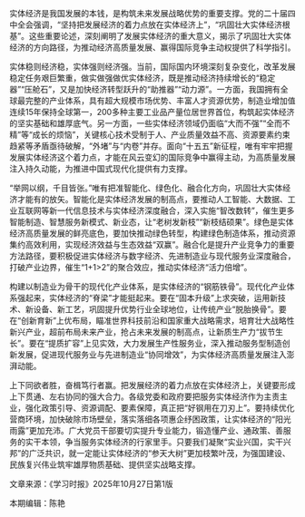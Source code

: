 实体经济是我国发展的本钱，是构筑未来发展战略优势的重要支撑。党的二十届四中全会强调，“坚持把发展经济的着力点放在实体经济上”，“巩固壮大实体经济根基”。这些重要论述，深刻阐明了发展实体经济的重大意义，揭示了巩固壮大实体经济的方向路径，为推动经济高质量发展、赢得国际竞争主动权提供了科学指引。

实体稳则经济稳，实体强则经济强。当前，国际国内环境深刻复杂变化，改革发展稳定任务艰巨繁重，做实做强做优实体经济，既是推动经济持续增长的“稳定器”“压舱石”，又是加快经济转型跃升的“助推器”“动力源”。一方面，我国拥有全球最完整的产业体系，具有超大规模市场优势、丰富人才资源优势，制造业增加值连续15年保持全球第一，200多种主要工业品产量位居世界首位，构筑起实体经济的坚实基础和雄厚底气。另一方面，一些实体经济领域仍面临“大而不强”“全而不精”等“成长的烦恼”，关键核心技术受制于人、产业质量效益不高、资源要素约束趋紧等矛盾亟待破解，“外堵”与“内卷”并存。面向“十五五”新征程，唯有牢牢把握发展实体经济这个着力点，才能在风云变幻的国际竞争中赢得主动，为高质量发展注入持久动能，为推进中国式现代化提供有力支撑。

“举网以纲，千目皆张。”唯有把准智能化、绿色化、融合化方向，巩固壮大实体经济才能有的放矢。智能化是实体经济发展的制高点，要推动人工智能、大数据、工业互联网等新一代信息技术与实体经济深度融合，深入实施“智改数转”，催生更多智能制造、智慧服务新模式、新业态，让“老树发新枝”“新枝结硕果”。绿色是实体经济高质量发展的鲜亮底色，要加快推动绿色转型，构建绿色制造体系，推动资源集约高效利用，实现经济效益与生态效益“双赢”。融合化是提升产业竞争力的重要方法路径，要积极促进实体经济与数字经济、先进制造业与现代服务业深度融合，打破产业边界，催生“1+1>2”的聚合效应，推动实体经济“活力倍增”。

构建以制造业为骨干的现代化产业体系，是实体经济的“钢筋铁骨”。现代化产业体系强起来，实体经济的“脊梁”才能挺起来。要在“固本升级”上求突破，运用新技术、新设备、新工艺，巩固提升优势行业全球地位，让传统产业“脱胎换骨”。要在“创新育新”上优布局，瞄准世界科技前沿和国家重大战略需求，培育壮大战略性新兴产业，超前布局未来产业，抢占未来发展的制高点，让新质生产力“拔节生长”。要在“提质扩容”上见实效，大力发展生产性服务业，深入推动服务型制造创新发展，促进现代服务业与先进制造业“协同增效”，为实体经济高质量发展注入澎湃动能。

上下同欲者胜，奋楫笃行者赢。把发展经济的着力点放在实体经济上，关键要形成上下贯通、左右协同的强大合力。各级党委和政府要把服务实体经济作为主责主业，强化政策引导、资源调配、要素保障，真正把“好钢用在刀刃上”。要持续优化营商环境，加快破除市场壁垒，落实落细各项惠企纾困政策，让实体经济的“阳光雨露”更加充沛。广大党员干部要切实提升专业能力，锻造懂产业、通政策、善服务的实干本领，争当服务实体经济的行家里手。只要我们凝聚“实业兴国，实干兴邦”的广泛共识，就一定能让实体经济的“参天大树”更加枝繁叶茂，为强国建设、民族复兴伟业筑牢雄厚物质基础、提供坚实战略支撑。


文章来源：《学习时报》2025年10月27日第1版

本期编辑：陈艳